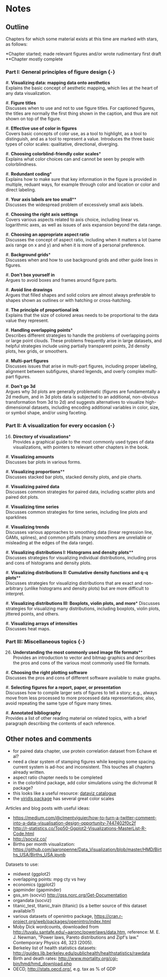 # Notes

## Outline

Chapters for which some material exists at this time are marked with stars, as follows:

\*Chapter started; made relevant figures and/or wrote rudimentary first draft  
\*\*Chapter mostly complete

### Part I: General principles of figure design {-}

#. **Visualizing data: mapping data onto aesthetics**  
  Explains the basic concept of aesthetic mapping, which lies at the heart of any data visualization.
  
#. **Figure titles**  
  Discusses when to use and not to use figure titles. For captioned figures, the titles are normally the first thing shown in the caption, and thus are not shown on top of the figure. 

#. **Effective use of color in figures**  
  Covers basic concepts of color use, as a tool to highlight, as a tool to distinguish, and as a tool to represent a value.   Introduces the three basic types of color scales: qualitative, directional, diverging.

#. **Choosing colorblind-friendly color scales**\*  
  Explains what color choices can and cannot be seen by people with colorblindness.

#. **Redundant coding**\*  
  Explains how to make sure that key information in the figure is provided in multiple, reduant ways, for example through color and location or color and direct labeling.

#. **Your axis labels are too small**\*\*  
  Discusses the widespread problem of excessively small axis labels.
  
#. **Choosing the right axis settings**  
  Covers various aspects related to axis choice, including linear vs. logarithmic axes, as well as issues of axis expansion beyond the data range.

#. **Choosing an appropriate aspect ratio**  
  Discusses the concept of aspect ratio, including when it matters a lot (same axis range on x and y) and when it is more of a personal preference.

#. **Background grids**\*  
  Discusses when and how to use background grids and other guide lines in figures.

#. **Don't box yourself in**  
  Argues to avoid boxes and frames around figure parts.
  
#. **Avoid line drawings**  
  Argues that filled shapes and solid colors are almost always preferable to shapes shown as outlines or with hatching or cross-hatching.
  
#. **The principle of proportional ink**  
  Explains that the size of colored areas needs to be proportional to the data value they represent.

#. **Handling overlapping points**\*  
  Describes different strategies to handle the problems of overlapping points or large point clouds. These problems frequently arise in large datasets, and helpful strategies include using partially transparent points, 2d density plots, hex grids, or smoothers.
  
#. **Multi-part figures**  
  Discusses issues that arise in multi-part figures, including proper labeling, alignment between subfigures, shared legends, and overly complex multi-part figures. 
  
#. **Don't go 3d**  
  Argues why 3d plots are generally problematic (figures are fundamentally a 2d medium, and in 3d plots data is subjected to an additional, non-obvious transformation from 3d to 2d) and suggests alternatives to visualize high-dimensional datasets, including encoding additional variables in color, size, or symbol shape, and/or using faceting.
 
### Part II: A visualization for every occasion  {-}

16. **Directory of visualizations**\*  
  Provides a graphical guide to the most commonly used types of data visualizations, with pointers to relevant other chapters in the book.

#. **Visualizing amounts**  
  Discusses bar plots in various forms.

#. **Visualizing proportions**\*\*  
  Discusses stacked bar plots, stacked density plots, and pie charts.

#. **Visualizing paired data**  
  Discusses common strategies for paired data, including scatter plots and paired dot plots.

#. **Visualizing time series**  
  Discusses common strategies for time series, including line plots and sparklines

#. **Visualizing trends**  
  Discusses various approaches to smoothing data (linear regression line, GAMs, splines), and common pitfalls (many smoothers are unreliable or misleading at the edges of the data range).

#. **Visualizing distributions I: Histograms and density plots**\*\*  
  Discusses strategies for visualizing individual distributions, including pros and cons of histograms and density plots.

#. **Visualizing distributions II: Cumulative density functions and q-q plots**\*\*  
  Discusses strategies for visualizing distributions that are exact and non-arbitrary (unlike histograms and density plots) but are more difficult to interpret.

#. **Visualizing distributions III: Boxplots, violin plots, and more**\*
  Discusses strategies for visualizing many distributions, including boxplots, violin plots, jittered points, and others.

#. **Visualizing arrays of intensities**  
  Discusses heat maps.
  

### Part III: Miscellaneous topics {-}

26. **Understanding the most commonly used image file formats**\*\*  
  Provides an introduction to vector and bitmap graphics and describes the pros and cons of the various most commonly used file formats.

#. **Choosing the right plotting software**  
  Discusses the pros and cons of different software available to make graphs.
  
#. **Selecting figures for a report, paper, or presentation**  
  Discusses how to compile larger sets of figures to tell a story; e.g., always move from less processed to more processed data representations; also, avoid repeating the same type of figure many times.
  
#. **Annotated bibliography**  
  Provides a list of other reading material on related topics, with a brief paragraph describing the contents of each reference.
  
  
  
## Other notes and comments

- for paired data chapter, use protein correlation dataset from Echave et al?
- need a clear system of stamping figures while keeping some spacing. current system is ad-hoc and inconsistent. This touches all chapters already written.
- aspect ratio chapter needs to be completed
- in the colorblind package, add color simulations using the dichromat R package?
- this looks like a useful resource: [dataviz catalogue](http://www.datavizcatalogue.com/about.html)
- the [viridis package](https://CRAN.R-project.org/package=viridis) has several great color scales

Articles and blog posts with useful ideas:

- https://medium.com/@clmentviguier/how-to-turn-a-twitter-comment-into-a-data-visualisation-design-opportunity-7447402f0c2f
- http://r-statistics.co/Top50-Ggplot2-Visualizations-MasterList-R-Code.html
- http://socviz.co/
- Births per month visualization: https://github.com/aaronpenne/Data_Visualization/blob/master/HMD/Births_USA/Births_USA.ipynb



Datasets to use:

- midwest (ggplot2)
- overlapping points: mpg cty vs hwy
- economics (ggplot2)
- gapminder (gapminder)
- gss_sm (socviz) http://gss.norc.org/Get-Documentation
- organdata (socviz)
- titanic_test, titanic_train (titanic) (is a better source of this dataset available?)
- various datasets of openintro package, https://cran.r-project.org/web/packages/openintro/index.html
- Moby Dick wordcounts, downloaded from http://tuvalu.santafe.edu/~aaronc/powerlaws/data.htm, reference: M. E. J. Newman, "Power laws, Pareto distributions and Zipf's law." Contemporary Physics 46, 323 (2005).
- Berkeley list of health statistics datasets: http://guides.lib.berkeley.edu/publichealth/healthstatistics/rawdata
- Birth and death rates: http://www.mortality.org/cgi-bin/hmd/hmd_download.php
- OECD, http://stats.oecd.org/, e.g. tax as % of GDP
